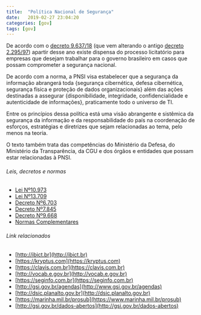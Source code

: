 ```yaml
---
title:  "Política Nacional de Segurança"
date:   2019-02-27 23:04:20
categories: [gov]
tags: [gov]
---
```

De acordo com o [decreto 9.637/18](http://www.planalto.gov.br/ccivil_03/_Ato2015-2018/2018/Decreto/D9637.htm) (que vem alterando o antigo [decreto 2.295/97](http://www.planalto.gov.br/ccivil_03/decreto/D2295.htm)) apartir desse ano existe dispensa do processo licitatório para empresas que desejam trabalhar para o governo brasileiro em casos que possam comprometer a segurança nacional.

<!--mais-->

De acordo com a norma, a PNSI visa estabelecer que a segurança da informação abrangerá toda {segurança cibernética, defesa cibernética, segurança física e proteção de dados organizacionais} além das ações destinadas a assegurar {disponibilidade, integridade, confidencialidade e autenticidade de informações}, praticamente todo o universo de TI.

Entre os princípios dessa política está uma visão abrangente e sistêmica da segurança da informação e da responsabilidade do país na coordenação de esforços, estratégias e diretrizes que sejam relacionadas ao tema, pelo menos na teoria.

O texto também trata das competências do Ministério da Defesa, do Ministério da Transparência, da CGU e dos órgãos e entidades que possam estar relacionadas à PNSI.

###### Leis, decretos e normas
  - [Lei Nº10.973](http://www.planalto.gov.br/ccivil_03/_Ato2004-2006/2004/Lei/L10.973.htm)
  - [Lei Nº13.709](http://www.planalto.gov.br/ccivil_03/_Ato2015-2018/2018/Lei/L13709.htm)
  - [Decreto Nº6.703](http://www.planalto.gov.br/ccivil_03/_ato2007-2010/2008/Decreto/D6703.htm)
  - [Decreto Nº7.845](http://www.planalto.gov.br/ccivil_03/_Ato2011-2014/2012/Decreto/D7845.htm)
  - [Decreto Nº9.668](http://www.planalto.gov.br/ccivil_03/_ato2019-2022/2019/decreto/D9668.htm)
  - [Normas Complementares](http://dsic.planalto.gov.br/assuntos/editoria-c/normas-complementares/in-no-01-gsi-pr-2008-seguranca-da-informacao-e-comunicacoes)

###### Link relacionados
  - [http://ibict.br](http://ibict.br)
  - [https://kryptus.com](https://kryptus.com)
  - [https://clavis.com.br](https://clavis.com.br)
  - [http://vocab.e.gov.br](http://vocab.e.gov.br)
  - [https://seginfo.com.br](https://seginfo.com.br)
  - [http://gsi.gov.br/agendas](http://www.gsi.gov.br/agendas)
  - [http://dsic.planalto.gov.br](http://dsic.planalto.gov.br)
  - [https://marinha.mil.br/prosub](https://www.marinha.mil.br/prosub)
  - [http://gsi.gov.br/dados-abertos](http://gsi.gov.br/dados-abertos)

